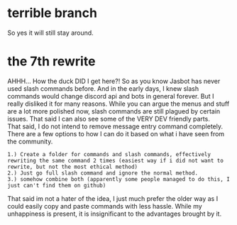 # terrible branch
So yes it will still stay around.

# the 7th rewrite

AHHH... How the duck DID I get here?! So as you know Jasbot has never used slash commands before. And in the early days, I knew slash commands would change discord api and bots in general forever. But I really disliked it for many reasons. While you can argue the menus and stuff are a lot more polished now, slash commands are still plagued by certain issues. That said I can also see some of the VERY DEV friendly parts.        
That said, I do not intend to remove message entry command completely. There are a few options to how I can do it based on what i have seen from the community.       

    1.) Create a folder for commands and slash commands, effectively rewriting the same command 2 times (easiest way if i did not want to rewrite, but not the most ethical method)                   
    2.) Just go full slash command and ignore the normal method.                  
    3.) somehow combine both (apparently some people managed to do this, I just can't find them on github)                        

That said im not a hater of the idea, I just much prefer the older way as I could easily copy and paste commands with less hassle. While my unhappiness is present, it is insignificant to the advantages brought by it.
